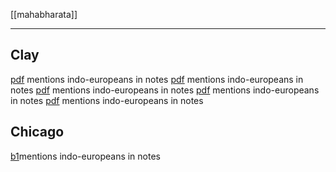 [[mahabharata]]

---

## Clay
[pdf](a/clay-m-b2.pdf) mentions indo-europeans in notes
[pdf](a/clay-m-b3v4.pdf) mentions indo-europeans in notes
[pdf](a/clay-m-b4.pdf) mentions indo-europeans in notes
[pdf](a/clay-m-b8v1.pdf) mentions indo-europeans in notes
[pdf](a/clay-m-b9v1.pdf) mentions indo-europeans in notes

## Chicago
[b1](a/chicago-1.pdf)mentions indo-europeans in notes